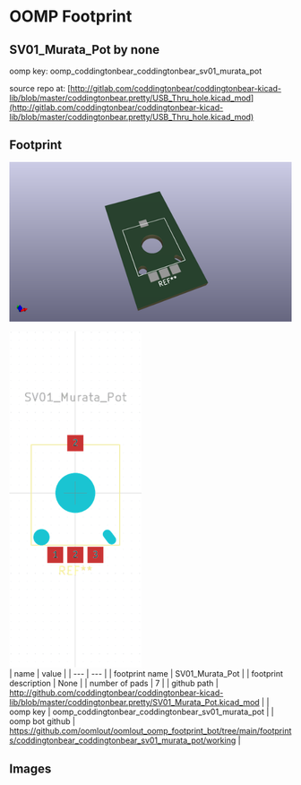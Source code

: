 # OOMP Footprint  
## SV01_Murata_Pot  by none  
  
oomp key: oomp_coddingtonbear_coddingtonbear_sv01_murata_pot  
  
source repo at: [http://gitlab.com/coddingtonbear/coddingtonbear-kicad-lib/blob/master/coddingtonbear.pretty/USB_Thru_hole.kicad_mod](http://gitlab.com/coddingtonbear/coddingtonbear-kicad-lib/blob/master/coddingtonbear.pretty/USB_Thru_hole.kicad_mod)  
## Footprint  
  
[![working_kicad_pcb_3d.png](working_kicad_pcb_3d_600.png)](working_kicad_pcb_3d.png)  
  
[![working.png](working_600.png)](working.png)  
| name | value | 
| --- | --- | 
| footprint name | SV01_Murata_Pot | 
| footprint description | None | 
| number of pads | 7 | 
| github path | http://github.com/coddingtonbear/coddingtonbear-kicad-lib/blob/master/coddingtonbear.pretty/SV01_Murata_Pot.kicad_mod | 
| oomp key | oomp_coddingtonbear_coddingtonbear_sv01_murata_pot | 
| oomp bot github | https://github.com/oomlout/oomlout_oomp_footprint_bot/tree/main/footprints/coddingtonbear_coddingtonbear_sv01_murata_pot/working | 
## Images  
